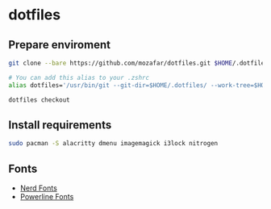 # dotfiles
## Prepare enviroment
```sh
git clone --bare https://github.com/mozafar/dotfiles.git $HOME/.dotfiles

# You can add this alias to your .zshrc
alias dotfiles='/usr/bin/git --git-dir=$HOME/.dotfiles/ --work-tree=$HOME'

dotfiles checkout
```
## Install requirements
```sh
sudo pacman -S alacritty dmenu imagemagick i3lock nitrogen
```

## Fonts
- [Nerd Fonts](https://www.nerdfonts.com/#home)
- [Powerline Fonts](https://github.com/powerline/fonts)
